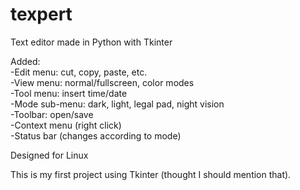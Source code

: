 # texpert  
Text editor made in Python with Tkinter  

 

Added:  
 -Edit menu: cut, copy, paste, etc.  
 -View menu: normal/fullscreen, color modes       
 -Tool menu: insert time/date  
 -Mode sub-menu: dark, light, legal pad, night vision    
 -Toolbar: open/save  
 -Context menu (right click)  
 -Status bar (changes according to mode)
 
 
 
 
 Designed for Linux  
   
    
   
     
 
 This is my first project using Tkinter (thought I should mention that).
 
 


